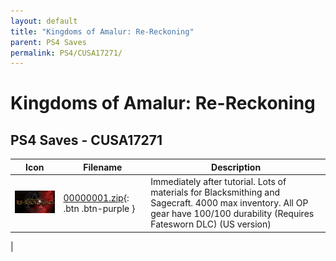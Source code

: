 ```yaml
---
layout: default
title: "Kingdoms of Amalur: Re-Reckoning"
parent: PS4 Saves
permalink: PS4/CUSA17271/
---
```

# Kingdoms of Amalur: Re-Reckoning

## PS4 Saves - CUSA17271

| Icon | Filename | Description |
|------|----------|-------------|
| ![Kingdoms of Amalur: Re-Reckoning](icon0.png) | [00000001.zip](00000001.zip){: .btn .btn-purple } | Immediately after tutorial. Lots of materials for Blacksmithing and Sagecraft. 4000 max inventory. All OP gear have 100/100 durability (Requires Fatesworn DLC) (US version)
 |
